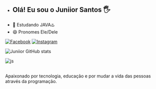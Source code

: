 - ## Olá! Eu sou o Juniior Santos 🖐️
- 🌱 Estudando JAVA♨️
- 😄 Pronomes Ele/Dele
  
[![Facebook](https://img.shields.io/badge/Facebook-1877F2?style=for-the-badge&logo=facebook&logoColor=white)](https://www.facebook.com/realjuniiorsantos)
[![Instagram](https://img.shields.io/badge/Instagram-E4405F?style=for-the-badge&logo=instagram&logoColor=white)](https://instagram.com/juniiorsntos)

![Juniior GitHub stats](https://github-readme-stats.vercel.app/api?username=juniorsantosr&show_icons=true&theme=dracula&count_private=dracula)
<div style="display: inline_block">
  <img align="center" alt="js" src="https://img.shields.io/badge/JavaScript-F7DF1E?style=for-the-badge&logo=javascript&logoColor=black" />
</div><br/>

Apaixonado por tecnologia, educação e por mudar a vida das pessoas através da programação.

